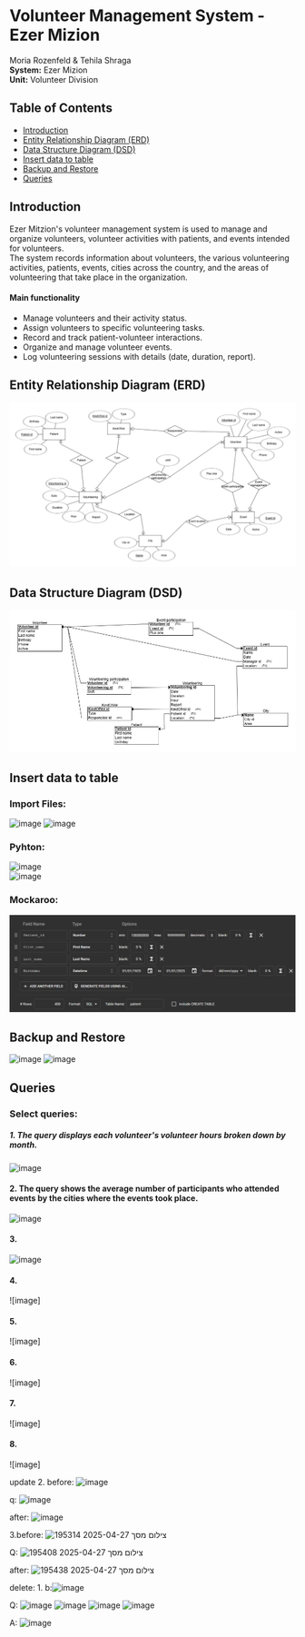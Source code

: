 # Volunteer Management System - Ezer Mizion  

Moria Rozenfeld & Tehila Shraga  
**System:** Ezer Mizion  
**Unit:** Volunteer Division  

## Table of Contents  
- [Introduction](#introduction)  
- [Entity Relationship Diagram (ERD)](#entity-relationship-diagram-erd)  
- [Data Structure Diagram (DSD)](#data-structure-diagram-dsd)
- [Insert data to table](#insert-data-to-table)
- [Backup and Restore](#Backup-and-Restore)
- [Queries](#Queries)

## Introduction  
Ezer Mitzion's volunteer management system is used to manage and organize volunteers, volunteer activities with patients, and events intended for volunteers.  
The system records information about volunteers, the various volunteering activities, patients, events, cities across the country, and the areas of volunteering that take place in the organization.

#### Main functionality
* Manage volunteers and their activity status.  
* Assign volunteers to specific volunteering tasks.  
* Record and track patient-volunteer interactions.  
* Organize and manage volunteer events.  
* Log volunteering sessions with details (date, duration, report).  

## Entity Relationship Diagram (ERD)  
![ERD](Stage%20A/ERD.png)
## Data Structure Diagram (DSD)  
![DSD](Stage%20A/DSD.png)

## Insert data to table 
### Import Files:  
![image](https://github.com/user-attachments/assets/c62f508e-ad13-4eaa-a757-0952ed72bc88)
![image](https://github.com/user-attachments/assets/a647b170-4214-4169-b5bb-e11e75ee75d4)     

### Pyhton:  
![image](https://github.com/user-attachments/assets/6ea79551-7cfc-4262-ac53-983d3f4a37c6)  
![image](https://github.com/user-attachments/assets/4a789652-3df1-4343-ad58-5dc1175e8d5e)  

### Mockaroo:
![patient_mockaroo](Stage%20A/mockarooFiles/patient_mockaroo.png)  

## Backup and Restore  
![image](https://github.com/user-attachments/assets/92392fcb-11e0-49d6-8c3e-8ad70c355d6d)
![image](https://github.com/user-attachments/assets/f2469c7d-23c9-46a8-9bc1-c4e63720f723)


## Queries  
### Select queries:
##### 1. The query displays each volunteer's volunteer hours broken down by month.  
![image](https://github.com/user-attachments/assets/e6df3705-355e-4be5-aa78-bda997b9967f)  
  
#### 2. The query shows the average number of participants who attended events by the cities where the events took place.
![image](https://github.com/user-attachments/assets/58890d29-3073-4e5b-a39d-bbe9bce907f7)

  
#### 3.
![image](https://github.com/user-attachments/assets/85a6b61c-d1dc-4022-98b2-f8d5f2a73130)
  
#### 4.
![image]
  
#### 5.
![image]
  
#### 6.
![image]
  
#### 7.
![image]
  
#### 8.
![image]



update
2. 
before:
![image](https://github.com/user-attachments/assets/3206a3e1-95ea-405e-8622-6044b62931f0)



q:
![image](https://github.com/user-attachments/assets/6cee5c1d-562b-423a-ab99-6dd51c6a2faa)



after:
![image](https://github.com/user-attachments/assets/9b51a9d9-8fb2-433a-9a7f-9c855aebe6b5)

3.before:
![צילום מסך 2025-04-27 195314](https://github.com/user-attachments/assets/1431b391-5bc4-4ba5-b922-fafe198b0ce1)

Q:
![צילום מסך 2025-04-27 195408](https://github.com/user-attachments/assets/9841b41d-3cf4-465d-b2a8-47ea567737d0)

after:
![צילום מסך 2025-04-27 195438](https://github.com/user-attachments/assets/941e040d-273e-4d2e-8e82-892ea182d7aa)

delete:
1. 
 b:![image](https://github.com/user-attachments/assets/7c53f25e-97b5-47d2-a1ad-93da84b3fb6d)

   Q:
![image](https://github.com/user-attachments/assets/7f7097d6-ac6f-431a-b692-4311af9cfa29)
![image](https://github.com/user-attachments/assets/14160a1e-b320-4747-8c27-ccf22777d782)
![image](https://github.com/user-attachments/assets/84e635d0-ff0d-40d5-a9c6-a715496535c6)
![image](https://github.com/user-attachments/assets/31174d4c-72f2-43ac-93cc-b5967ce24668)

   A:
   ![image](https://github.com/user-attachments/assets/1fb6e158-180d-4076-ba47-2a58018d74b2)

